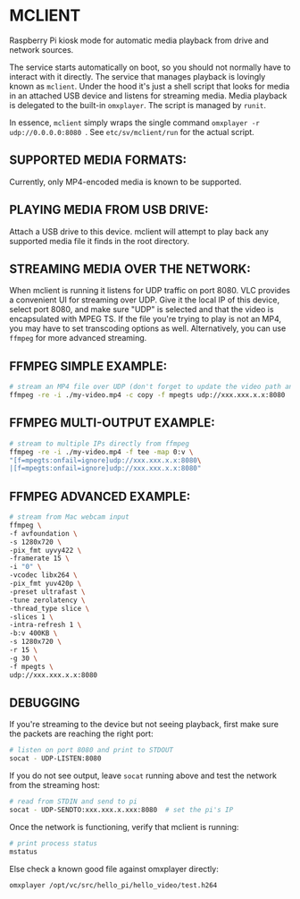 MCLIENT
=======

Raspberry Pi kiosk mode for automatic media playback from drive and network sources.

The service starts automatically on boot, so you should not normally have to interact with it directly. The service that manages playback is lovingly known as `mclient`. Under the hood it's just a shell script that looks for media in an attached USB device and listens for streaming media. Media playback is delegated to the built-in `omxplayer`. The script is managed by `runit`.

In essence, `mclient` simply wraps the single command `omxplayer -r udp://0.0.0.0:8080 `. See `etc/sv/mclient/run` for the actual script.

SUPPORTED MEDIA FORMATS:
------------------------

Currently, only MP4-encoded media is known to be supported.

PLAYING MEDIA FROM USB DRIVE:
-----------------------------

Attach a USB drive to this device. mclient will attempt to play back any supported media file it finds in the root directory.

STREAMING MEDIA OVER THE NETWORK:
---------------------------------

When mclient is running it listens for UDP traffic on port 8080. VLC provides a convenient UI for streaming over UDP. Give it the local IP of this device, select port 8080, and make sure "UDP" is selected and that the video is encapsulated with MPEG TS. If the file you're trying to play is not an MP4, you may have to set transcoding options as well.
Alternatively, you can use `ffmpeg` for more advanced streaming.

FFMPEG SIMPLE EXAMPLE:
----------------------

```sh
# stream an MP4 file over UDP (don't forget to update the video path and IP)
ffmpeg -re -i ./my-video.mp4 -c copy -f mpegts udp://xxx.xxx.x.x:8080
```

FFMPEG MULTI-OUTPUT EXAMPLE:
-------------------------

```sh
# stream to multiple IPs directly from ffmpeg
ffmpeg -re -i ./my-video.mp4 -f tee -map 0:v \
"[f=mpegts:onfail=ignore]udp://xxx.xxx.x.x:8080\
|[f=mpegts:onfail=ignore]udp://xxx.xxx.x.x:8080"
```

FFMPEG ADVANCED EXAMPLE:
------------------------

```sh
# stream from Mac webcam input
ffmpeg \
-f avfoundation \
-s 1280x720 \
-pix_fmt uyvy422 \
-framerate 15 \
-i "0" \
-vcodec libx264 \
-pix_fmt yuv420p \
-preset ultrafast \
-tune zerolatency \
-thread_type slice \
-slices 1 \
-intra-refresh 1 \
-b:v 400KB \
-s 1280x720 \
-r 15 \
-g 30 \
-f mpegts \
udp://xxx.xxx.x.x:8080
```

DEBUGGING
---------

If you're streaming to the device but not seeing playback, first make sure the packets are reaching the right port:

```sh
# listen on port 8080 and print to STDOUT
socat - UDP-LISTEN:8080
```

If you do not see output, leave `socat` running above and test the network from the streaming host:

```sh
# read from STDIN and send to pi
socat - UDP-SENDTO:xxx.xxx.x.xxx:8080  # set the pi's IP
```

Once the network is functioning, verify that mclient is running:

```sh
# print process status
mstatus
```

Else check a known good file against omxplayer directly:

```sh
omxplayer /opt/vc/src/hello_pi/hello_video/test.h264
```
